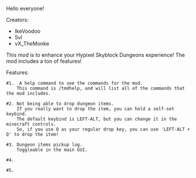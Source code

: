 Hello everyone!

Creators:
- IkeVoodoo
- 5vl
- vX_TheMonke

This mod is to enhance your Hypixel Skyblock Dungeons experience!
The mod includes a ton of features!

Features:
    
    #1.  A help command to see the commands for the mod. 
        This command is /tmdhelp, and will list all of the commands that the mod includes.
        
    #2. Not being able to drop dungeon items. 
        If you really want to drop the item, you can hold a self-set keybind. 
        The default keybind is LEFT-ALT, but you can change it in the minecraft controls. 
        So, if you use Q as your regular drop key, you can use 'LEFT-ALT + Q' to drop the item!
        
    #3. Dungeon items pickup log.
        Toggleable in the main GUI.
    
    #4. 
    
    #5. 